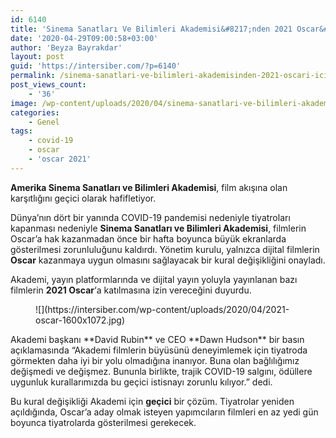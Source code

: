 ```yaml
---
id: 6140
title: 'Sinema Sanatları Ve Bilimleri Akademisi&#8217;nden 2021 Oscar&#8217;ı İçin Kural Değişikliği'
date: '2020-04-29T09:00:58+03:00'
author: 'Beyza Bayrakdar'
layout: post
guid: 'https://intersiber.com/?p=6140'
permalink: /sinema-sanatlari-ve-bilimleri-akademisinden-2021-oscari-icin-kural-degisikligi/
post_views_count:
    - '36'
image: /wp-content/uploads/2020/04/sinema-sanatlari-ve-bilimleri-akademisinden-2021-oscari-icin-kural-degisikligi.jpg
categories:
    - Genel
tags:
    - covid-19
    - oscar
    - 'oscar 2021'
---
```


**Amerika Sinema Sanatları ve Bilimleri Akademisi**, film akışına olan karşıtlığını geçici olarak hafifletiyor.

Dünya’nın dört bir yanında COVID-19 pandemisi nedeniyle tiyatroları kapanması nedeniyle **Sinema Sanatları ve Bilimleri Akademisi**, filmlerin Oscar’a hak kazanmadan önce bir hafta boyunca büyük ekranlarda gösterilmesi zorunluluğunu kaldırdı. Yönetim kurulu, yalnızca dijital filmlerin **Oscar** kazanmaya uygun olmasını sağlayacak bir kural değişikliğini onayladı.

Akademi, yayın platformlarında ve dijital yayın yoluyla yayınlanan bazı filmlerin **2021 Oscar**‘a katılmasına izin vereceğini duyurdu.

<figure class="wp-block-image size-large">![](https://intersiber.com/wp-content/uploads/2020/04/2021-oscar-1600x1072.jpg)</figure>Akademi başkanı **David Rubin** ve CEO **Dawn Hudson** bir basın açıklamasında “Akademi filmlerin büyüsünü deneyimlemek için tiyatroda görmekten daha iyi bir yolu olmadığına inanıyor. Buna olan bağlılığımız değişmedi ve değişmez. Bununla birlikte, trajik COVID-19 salgını, ödüllere uygunluk kurallarımızda bu geçici istisnayı zorunlu kılıyor.” dedi.

Bu kural değişikliği Akademi için **geçici** bir çözüm. Tiyatrolar yeniden açıldığında, Oscar’a aday olmak isteyen yapımcıların filmleri en az yedi gün boyunca tiyatrolarda gösterilmesi gerekecek.